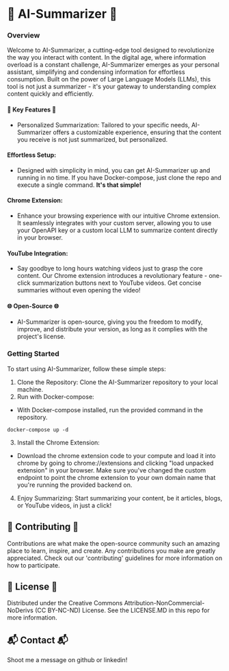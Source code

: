 
# 🚀 AI-Summarizer 🚀
### Overview
Welcome to AI-Summarizer, a cutting-edge tool designed to revolutionize the way you interact with content. In the digital age, where information overload is a constant challenge, AI-Summarizer emerges as your personal assistant, simplifying and condensing information for effortless consumption. Built on the power of Large Language Models (LLMs), this tool is not just a summarizer - it's your gateway to understanding complex content quickly and efficiently.

#### 🎉 Key Features 🎉
- Personalized Summarization: Tailored to your specific needs, AI-Summarizer offers a customizable experience, ensuring that the content you receive is not just summarized, but personalized.

#### Effortless Setup:
- Designed with simplicity in mind, you can get AI-Summarizer up and running in no time. If you have Docker-compose, just clone the repo and execute a single command. **It's that simple!**

#### Chrome Extension: 
- Enhance your browsing experience with our intuitive Chrome extension. It seamlessly integrates with your custom server, allowing you to use your OpenAPI key or a custom local LLM to summarize content directly in your browser.

#### YouTube Integration: 
- Say goodbye to long hours watching videos just to grasp the core content. Our Chrome extension introduces a revolutionary feature - one-click summarization buttons next to YouTube videos. Get concise summaries without even opening the video!

#### 🌐 Open-Source 🌐 

- AI-Summarizer is open-source, giving you the freedom to modify, improve, and distribute your version, as long as it complies with the project's license.

### Getting Started
To start using AI-Summarizer, follow these simple steps:

1. Clone the Repository: Clone the AI-Summarizer repository to your local machine.
2. Run with Docker-compose: 
* With Docker-compose installed, run the provided command in the repository.
   
~~~~
docker-compose up -d 
  ~~~~

3. Install the Chrome Extension: 
* Download the chrome extension code to your compute and load it into chrome by going to chrome://extensions and clicking "load unpacked extension" in your browser. Make sure you've changed the custom endpoint to point the chrome extension to your own domain name that you're running the provided backend on.
4. Enjoy Summarizing: Start summarizing your content, be it articles, blogs, or YouTube videos, in just a click!

##  👥 Contributing  👥
Contributions are what make the open-source community such an amazing place to learn, inspire, and create. Any contributions you make are greatly appreciated. Check out our 'contributing' guidelines for more information on how to participate.

## 📜 License 📜
Distributed under the Creative Commons Attribution-NonCommercial-NoDerivs (CC BY-NC-ND) License. See the LICENSE.MD in this repo for more information.

## 📬 Contact 📬
Shoot me a message on github or linkedin!
